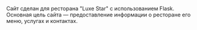 Сайт сделан для ресторана "Luxe Star" с использованием  Flask. Основная цель сайта — предоставление информации о ресторане его меню, услугах и контактах.